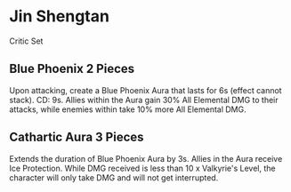 # Jin Shengtan

Critic Set

## Blue Phoenix 2 Pieces

Upon attacking, create a Blue Phoenix Aura that lasts for 6s (effect cannot stack). CD: 9s. Allies within the Aura gain 30% All Elemental DMG to their attacks, while enemies within take 10% more All Elemental DMG.

## Cathartic Aura 3 Pieces

Extends the duration of Blue Phoenix Aura by 3s. Allies in the Aura receive Ice Protection. While DMG received is less than 10 x Valkyrie's Level, the character will only take DMG and will not get interrupted.